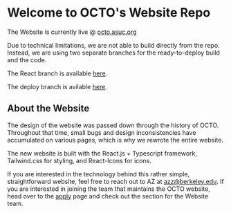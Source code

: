 # Welcome to OCTO's Website Repo

The Website is currently live @ [octo.asuc.org](https://octo.asuc.org/)

Due to technical limitations, we are not able to build directly from the repo. Instead, we are using two separate branches for the ready-to-deploy build and the code.

The React branch is available [here](https://github.com/asuc-octo/octo-website/tree/dev).

The deploy branch is avilable [here](https://github.com/asuc-octo/octo-website).

## About the Website

The design of the website was passed down through the history of OCTO. Throughout that time, small bugs and design inconsistencies have accumulated on various pages, which is why we rewrote the entire website.

The new website is built with the React.js + Typescript framework, Tailwind.css for styling, and React-Icons for icons.

If you are interested in the technology behind this rather simple, straightforward website, feel free to reach out to AZ at [azz@berkeley.edu](mailto:azz@berkeley.edu). If you are interested in joining the team that maintains the OCTO website, head over to the [apply](https://octo.asuc.org/apply) page and check out the section for the Website team.
